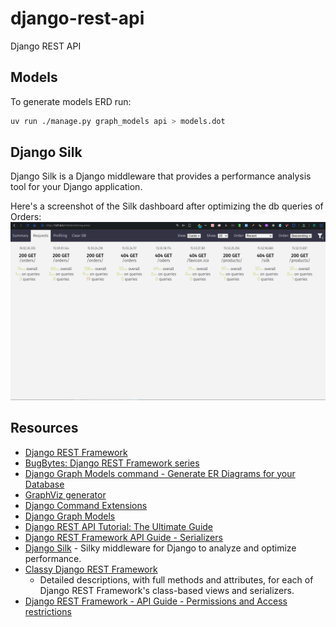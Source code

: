 # django-rest-api
Django REST API 

## Models

To generate models ERD run:

```bash
uv run ./manage.py graph_models api > models.dot
```

## Django Silk

Django Silk is a Django middleware that provides a performance analysis tool for your Django application.

Here's a screenshot of the Silk dashboard after optimizing the db queries of Orders:
![Django Silk](./docs/silk-db-queries-optimization.png)

## Resources

- [Django REST Framework](https://www.django-rest-framework.org/tutorial/quickstart/)
- [BugBytes: Django REST Framework series](https://www.youtube.com/playlist?list=PL-2EBeDYMIbSXhV8FMC1hVD32Fi6e4l2u)
- [Django Graph Models command - Generate ER Diagrams for your Database](https://youtu.be/qzrE7cfc_3Q)
- [GraphViz generator](https://dreampuf.github.io/GraphvizOnline/)
- [Django Command Extensions](https://django-extensions.readthedocs.io/en/latest/command_extensions.html)
- [Django Graph Models](https://django-extensions.readthedocs.io/en/latest/graph_models.html)
- [ Django REST API Tutorial: The Ultimate Guide](https://www.moesif.com/blog/technical/api-development/Django-REST-API-Tutorial/)
- [Django REST Framework API Guide - Serializers](https://www.django-rest-framework.org/api-guide/serializers/)
- [Django Silk](https://github.com/jazzband/django-silk) - Silky middleware for Django to analyze and optimize performance.
- [Classy Django REST Framework](https://www.cdrf.co/)
    - Detailed descriptions, with full methods and attributes, for each of Django REST Framework's class-based views and serializers.
- [Django REST Framework - API Guide - Permissions and Access restrictions](https://www.django-rest-framework.org/api-guide/permissions/#overview-of-access-restriction-methods)
